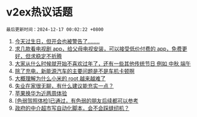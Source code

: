 # v2ex热议话题

`最后更新时间：2024-12-17 00:02:22 +0800`

1. [今天过生日，但开会也被警告了........](https://www.v2ex.com/t/1097910)
1. [求几款看电视剧 app，给父母电视安装，可以接受低价付费的 app，免费更好，但求稳定不折腾](https://www.v2ex.com/t/1097788)
1. [大家从什么时候就开始不喜欢过年了，还有一些其他传统节日 例如 中秋 端午](https://www.v2ex.com/t/1097811)
1. [除了充电，新能源汽车的主要问题是不是车机卡顿啊](https://www.v2ex.com/t/1097804)
1. [大概理解为什么小米的 root 越来越难了](https://www.v2ex.com/t/1097870)
1. [失业在家很无聊，有什么建议能充实一点？](https://www.v2ex.com/t/1097820)
1. [苹果换华为近两周体验](https://www.v2ex.com/t/1097947)
1. [[色弱驾照体检]已通过，有色弱的朋友后续都可以参考](https://www.v2ex.com/t/1097760)
1. [政府的中介超市写自动化脚本，会不会踩缝纫机？](https://www.v2ex.com/t/1097773)

